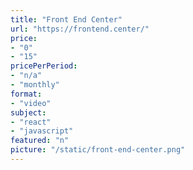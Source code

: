 ```yaml
---
title: "Front End Center"
url: "https://frontend.center/"
price: 
- "0"
- "15"
pricePerPeriod: 
- "n/a"
- "monthly"
format: 
- "video"
subject: 
- "react"
- "javascript"
featured: "n"
picture: "/static/front-end-center.png"
---
```

